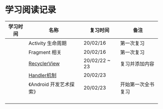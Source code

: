 # 学习阅读记录

| 学习时间 | 名称                                      | 复习时间      | 备注               |
| -------- | ----------------------------------------- | ------------- | ------------------ |
|          | Activity 生命周期                         | 20/02/16      | 第一次复习         |
|          | Fragment 相关                             | 20/02/16      | 第一次复习         |
|          | [RecyclerView](../recyclerview)           | 20/02/22 ~ 23 | 复习并添加内容     |
|          | [Handler机制](../机制/Handler消息机制.md) | 20/02/23      |                    |
|          | 《Android 开发艺术探索》                  | 20/02/23      | 开始第一次全书复习 |
|          |                                           |               |                    |
|          |                                           |               |                    |
|          |                                           |               |                    |
|          |                                           |               |                    |

